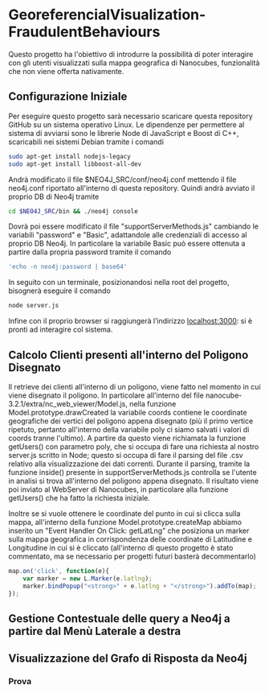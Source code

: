 # GeoreferencialVisualization-FraudulentBehaviours
Questo progetto ha l'obiettivo di introdurre la possibilità di poter interagire con gli utenti visualizzati sulla mappa geografica di Nanocubes, funzionalità che non viene offerta nativamente.

## Configurazione Iniziale
Per eseguire questo progetto sarà necessario scaricare questa repository GitHub su un sistema operativo Linux.
Le dipendenze per permettere al sistema di avviarsi sono le librerie Node di JavaScript e Boost di C++, scaricabili nei sistemi Debian tramite i comandi 
```sh
sudo apt-get install nodejs-legacy
sudo apt-get install libboost-all-dev
``` 
Andrà modificato il file $NEO4J_SRC/conf/neo4j.conf mettendo il file neo4j.conf riportato all'interno di questa repository.
Quindi andrà avviato il proprio DB di Neo4j tramite
```sh
cd $NEO4J_SRC/bin && ./neo4j console
``` 
Dovrà poi essere modificato il file "supportServerMethods.js" cambiando le variabili "password" e "Basic", adattandole alle credenziali di accesso al proprio DB Neo4j. In particolare la variabile Basic può essere ottenuta a partire dalla propria password tramite il comando
```sh
'echo -n neo4j:password | base64'
```
In seguito con un terminale, posizionandosi nella root del progetto, bisognerà eseguire il comando 
```sh
node server.js
```
Infine con il proprio browser si raggiungerà l’indirizzo [localhost:3000](https://localhost:3000): si è pronti ad interagire col sistema.

## Calcolo Clienti presenti all'interno del Poligono Disegnato
Il retrieve dei clienti all'interno di un poligono, viene fatto nel momento in cui viene disegnato il poligono. In particolare all'interno del file nanocube-3.2.1/extra/nc_web_viewer/Model.js, nella funzione Model.prototype.drawCreated la variabile coords contiene le coordinate geografiche dei vertici del poligono appena disegnato (più il primo vertice ripetuto, pertanto all'interno della variabile poly ci siamo salvati i valori di coords tranne l'ultimo).
A partire da questo viene richiamata la funzione getUsers() con parametro poly, che si occupa di fare una richiesta al nostro server.js scritto in Node; questo si occupa di fare il parsing del file .csv relativo alla visualizzazione dei dati correnti. Durante il parsing, tramite la funzione inside() presente in supportServerMethods.js controlla se l'utente in analisi si trova all'interno del poligono appena disegnato.
Il risultato viene poi inviato al WebServer di Nanocubes, in particolare alla funzione getUsers() che ha fatto la richiesta iniziale.

Inoltre se si vuole ottenere le coordinate del punto in cui si clicca sulla mappa, all'interno della funzione Model.prototype.createMap abbiamo inserito un "Event Handler On Click: getLatLng" che posiziona un marker sulla mappa geografica in corrispondenza delle coordinate di Latitudine e Longitudine in cui si è cliccato (all'interno di questo progetto è stato commentato, ma se necessario per progetti futuri basterà decommentarlo)
```javascript
map.on('click', function(e){
    var marker = new L.Marker(e.latlng);
    marker.bindPopup("<strong>" + e.latlng + "</strong>").addTo(map);
});
```
## Gestione Contestuale delle query a Neo4j a partire dal Menù Laterale a destra

## Visualizzazione del Grafo di Risposta da Neo4j



### Prova
